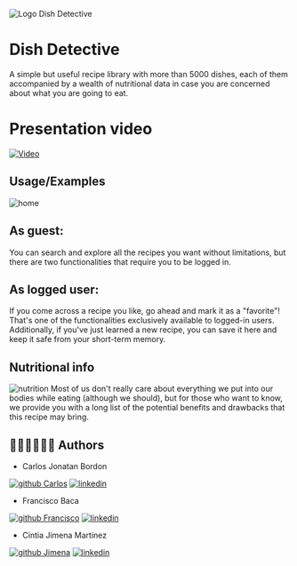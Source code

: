 
![Logo Dish Detective](https://github.com/No-Country/s10-21-react-native/assets/38865485/33a1f0b8-7281-4e5b-ba1c-5d4b76141d49) 
# Dish Detective

A simple but useful recipe library with more than 5000 dishes, each of them accompanied by a wealth of nutritional data in case you are concerned about what you are going to eat.

# Presentation video
[![Video](https://img.youtube.com/vi/QaStteYquwQ/hqdefault.jpg)](https://www.youtube.com/watch?v=QaStteYquwQ)



## Usage/Examples

![home](https://github.com/No-Country/s10-21-react-native/assets/38865485/97eea096-df47-4df4-84a2-512a21502f71)

## As guest:
You can search and explore all the recipes you want without limitations, but there are two functionalities that require you to be logged in.


## As logged user:
If you come across a recipe you like, go ahead and mark it as a "favorite"! That's one of the functionalities exclusively available to logged-in users. Additionally, if you've just learned a new recipe, you can save it here and keep it safe from your short-term memory.


## Nutritional info
![nutrition](https://github.com/No-Country/s10-21-react-native/assets/38865485/3d378bc9-d81d-41f7-903f-c03329f68fad)
Most of us don't really care about everything we put into our bodies while eating (although we should), but for those who want to know, we provide you with a long list of the potential benefits and drawbacks that this recipe may bring.


## 👨‍💻👩‍💻👨‍💻 Authors

- Carlos Jonatan Bordon
  
[![github Carlos](https://img.shields.io/badge/github-000?style=for-the-badge&logo=github&logoColor=white)](https://github.com/YonaBordon)
[![linkedin](https://img.shields.io/badge/linkedin-0A66C2?style=for-the-badge&logo=linkedin&logoColor=white)](https://www.linkedin.com/)


- Francisco Baca
  
[![github Francisco](https://img.shields.io/badge/github-000?style=for-the-badge&logo=github&logoColor=white)](https://github.com/FranBaca)
[![linkedin](https://img.shields.io/badge/linkedin-0A66C2?style=for-the-badge&logo=linkedin&logoColor=white)](https://www.linkedin.com/)



- Cintia Jimena Martinez
  
[![github Jimena](https://img.shields.io/badge/github-000?style=for-the-badge&logo=github&logoColor=white)](https://github.com/KatuGT)
[![linkedin](https://img.shields.io/badge/linkedin-0A66C2?style=for-the-badge&logo=linkedin&logoColor=white)](https://www.linkedin.com/in/cintiajimenamartinez/)

